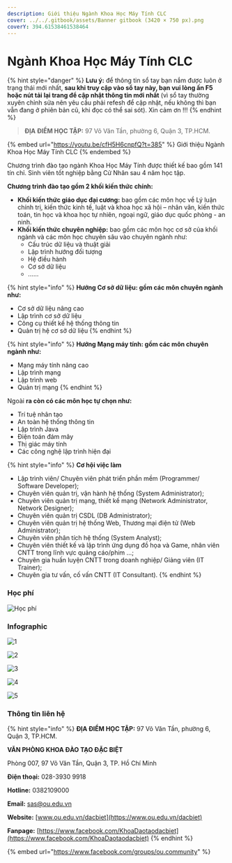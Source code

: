 ```yaml
---
description: Giới thiệu Ngành Khoa Học Máy Tính CLC
cover: ../../.gitbook/assets/Banner gitbook (3420 × 750 px).png
coverY: 394.61538461538464
---
```


# Ngành Khoa Học Máy Tính CLC

{% hint style="danger" %}
**Lưu ý:** để thông tin sổ tay bạn nắm được luôn ở trạng thái mới nhất, **sau khi truy cập vào sổ tay này, bạn vui lòng ấn F5 hoặc nút tải lại trang để cập nhật thông tin mới nhất** (vì sổ tay thường xuyên chỉnh sửa nên yêu cầu phải refesh để cập nhật, nếu không thì bạn vẫn đang ở phiên bản cũ, khi đọc có thể sai sót). Xin cảm ơn !!!
{% endhint %}

> **ĐỊA ĐIỂM HỌC TẬP:** 97 Võ Văn Tần, phường 6, Quận 3, TP.HCM.

{% embed url="https://youtu.be/cfH5H6cnpfQ?t=385" %}
Giới thiệu Ngành Khoa Học Máy Tính CLC
{% endembed %}

Chương trình đào tạo ngành Khoa Học Máy Tính được thiết kế bao gồm 141 tín chỉ. Sinh viên tốt nghiệp bằng Cử Nhân sau 4 năm học tập.

**Chương trình đào tạo gồm 2 khối kiến thức chính:**

* **Khối kiến thức giáo dục đại cương:** bao gồm các môn học về Lý luận chính trị, kiến thức kinh tế, luật và khoa học xã hội – nhân văn, kiến thức toán, tin học và khoa học tự nhiên, ngoại ngữ, giáo dục quốc phòng - an ninh.
* **Khối kiến thức chuyên nghiệp:** bao gồm các môn học cơ sở của khối ngành và các môn học chuyên sâu vào chuyên ngành như:
  * Cấu trúc dữ liệu và thuật giải
  * Lập trình hướng đối tượng
  * Hệ điều hành
  * Cơ sở dữ liệu
  * ......

{% hint style="info" %}
**Hướng Cơ sở dữ liệu: gồm các môn chuyên ngành như:**

* Cơ sở dữ liệu nâng cao
* Lập trình cơ sở dữ liệu
* Công cụ thiết kế hệ thống thông tin
* Quản trị hệ cơ sở dữ liệu
{% endhint %}

{% hint style="info" %}
**Hướng Mạng máy tính: gồm các môn chuyên ngành như:**

* Mạng máy tính nâng cao
* Lập trình mạng
* Lập trình web
* Quản trị mạng
{% endhint %}

Ngoài **ra còn có các môn học tự chọn như:**

* Trí tuệ nhân tạo
* An toàn hệ thống thông tin
* Lập trình Java
* Điện toán đám mây
* Thị giác máy tính
* Các công nghệ lập trình hiện đại

{% hint style="info" %}
**Cơ hội việc làm**

* Lập trình viên/ Chuyên viên phát triển phần mềm (Programmer/ Software Developer);
* Chuyên viên quản trị, vận hành hệ thống (System Administrator);
* Chuyên viên quản trị mạng, thiết kế mạng (Network Administrator, Network Designer);
* Chuyên viên quản trị CSDL (DB Administrator);
* Chuyên viên quản trị hệ thống Web, Thương mại điện tử (Web Administrator);
* Chuyên viên phân tích hệ thống (System Analyst);
* Chuyên viên thiết kế và lập trình ứng dụng đồ họa và Game, nhân viên CNTT trong lĩnh vực quảng cáo/phim …;
* Chuyên gia huấn luyện CNTT trong doanh nghiệp/ Giảng viên (IT Trainer);
* ­Chuyên gia tư vấn, cố vấn CNTT (IT Consultant).
{% endhint %}

### Học phí

![Học phí](<../../.gitbook/assets/48 - học phí.png>)

### Infographic

![1](<../../.gitbook/assets/34 - Ngành Khoa Học Máy Tính.png>)

![2](<../../.gitbook/assets/35 - Khoa học máy tính.png>)

![3](<../../.gitbook/assets/36 - Khoa học máy tính.png>)

![4](<../../.gitbook/assets/37 - Khoa học máy tính.png>)

![5](<../../.gitbook/assets/38 - Khoa học máy tính.png>)

### Thông tin liên hệ

{% hint style="info" %}
**ĐỊA ĐIỂM HỌC TẬP:** 97 Võ Văn Tần, phường 6, Quận 3, TP.HCM.

**VĂN PHÒNG KHOA ĐÀO TẠO ĐẶC BIỆT**&#x20;

Phòng 007, 97 Võ Văn Tần, Quận 3, TP. Hồ Chí Minh

**Điện thoại:** 028-3930 9918

**Hotline:** 0382109000

**Email:** sas@ou.edu.vn

**Website:** [www.ou.edu.vn/dacbiet](https://www.ou.edu.vn/dacbiet)

**Fanpage:** [https://www.facebook.com/KhoaDaotaodacbiet](https://www.facebook.com/KhoaDaotaodacbiet)
{% endhint %}

{% embed url="https://www.facebook.com/groups/ou.community" %}
